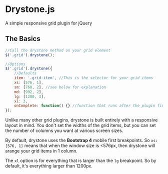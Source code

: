 # Drystone.js
A simple responsive grid plugin for jQuery

## The Basics
```javascript
//Call the drystone method on your grid element
$('.grid').drystone();

//Options
$('.grid').drystone({
	//Defaults
	item: '.grid-item', //This is the selector for your grid items
	xs: [576, 1], 
    sm: [768, 2], //see below for explanation
    md: [992, 2],
    lg: [1200, 3],
    xl: 3,
    onComplete: function() {} //function that runs after the plugin finishes
});
```
Unlike many other grid plugins, drystone is built entirely with a responsive layout in mind. You don't set the widths of the grid items, but you can set the number of columns you want at various screen sizes.

By default, drystone uses the **Bootstrap 4** mobile first breakpoints. So `xs: [576, 1]`  means that when the window size is <576px, then drystone will arange your grid items in 1 column.

The `xl` option is for everything that is larger than the `lg` breakpoint. So by default, it's everything larger than 1200px.
